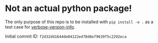 # Not an actual python package!

The only purpose of this repo is to be installed with `pip install -e .` 
as a test case for [verbose-version-info](https://github.com/s-weigand/verbose-version-info).

Initial commit ID: `f2d32d41644de04122e478d6ef9639f5c2292eca`
